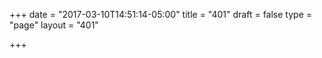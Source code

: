 +++
date = "2017-03-10T14:51:14-05:00"
title = "401"
draft = false
type = "page"
layout = "401"

+++
